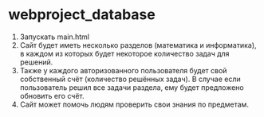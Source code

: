 # webproject_database
1) Запускать main.html
2) Сайт будет иметь несколько разделов (математика и информатика), в каждом из которых будет некоторое количество задач для решений.
3) Также у каждого авторизованного пользователя  будет свой собственный счёт (количество решённых задач). В случае если пользователь решил все задачи раздела, ему будет предложено обновить его счёт.
4) Сайт может помочь людям проверить свои знания по предметам.
